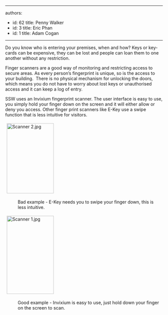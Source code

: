 

---
authors:
  - id: 62
    title: Penny Walker
  - id: 3
    title: Eric Phan
  - id: 1
    title: Adam Cogan
---




<span class='intro'> <p class="ssw15-rteElement-P">​​Do you know who is entering your premises, when and how? Keys or key-cards can be expensive, they can be lost and people can loan them to one another without any restriction.<br></p> </span>

<p class="ssw15-rteElement-P">​Finger scanners are a good way of monitoring and restricting access to secure areas. As every person’s fingerprint is unique, so is the access to your building.&#160; There is no physical mechanism for unlocking the doors, which means you do not have to worry about&#160;lost keys or unauthorised access and it can keep a log of entry.<br></p><p class="ssw15-rteElement-P">SSW uses an Invixium fingerprint scanner. The user interface is easy to use, you simply hold your finger down on the screen and it will either allow or deny you access. Other finger print scanners like E-Key use a swipe function that is less intuitive&#160;for visitors.&#160;</p><dl class="ssw15-rteElement-ImageArea">​<img src="/SiteAssets/do-you-use-a-finger-scanner-to-monitor-access-to-secure-areas/Scanner%202.jpg" alt="Scanner 2.jpg" style="margin&#58;5px;width&#58;150px;height&#58;224px;" /></dl><dd class="ssw15-rteElement-FigureBad">Bad example - E​-Key needs you to swipe your finger down, this is less intuitive.<br></dd><dl class="ssw15-rteElement-ImageArea"><img src="/SiteAssets/do-you-use-a-finger-scanner-to-monitor-access-to-secure-areas/Scanner%201.jpg" alt="Scanner 1.jpg" style="margin&#58;5px;width&#58;150px;height&#58;250px;" /></dl><dd class="ssw15-rteElement-FigureGood">G<span style="font-size&#58;0.9rem;">ood example - Invixium is easy​ to use, just hold down your finger on the screen to scan.</span></dd>



